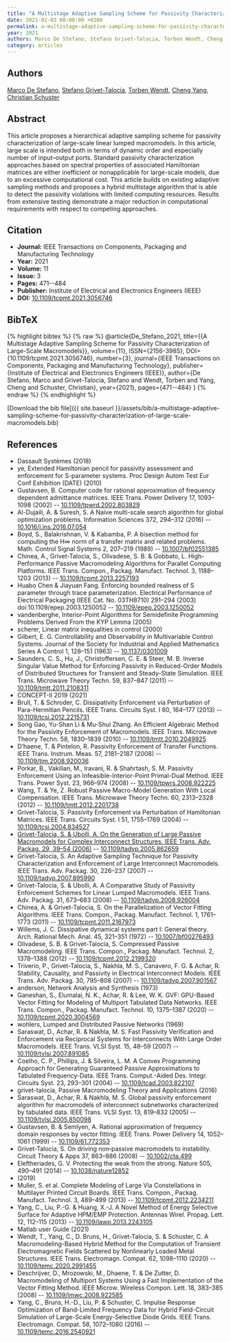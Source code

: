 ```yaml
---
title: "A Multistage Adaptive Sampling Scheme for Passivity Characterization of Large-Scale Macromodels"
date: 2021-02-03 00:00:00 +0100
permalink: a-multistage-adaptive-sampling-scheme-for-passivity-characterization-of-large-scale-macromodels
year: 2021
authors: Marco De Stefano, Stefano Grivet-Talocia, Torben Wendt, Cheng Yang, Christian Schuster
category: articles
---
```

 
## Authors
[Marco De Stefano](authors/marco-de-stefano), [Stefano Grivet-Talocia](authors/stefano-grivet-talocia), [Torben Wendt](authors/torben-wendt), [Cheng Yang](authors/cheng-yang), [Christian Schuster](authors/christian-schuster)
 
## Abstract
This article proposes a hierarchical adaptive sampling scheme for passivity characterization of large-scale linear lumped macromodels. In this article, large scale is intended both in terms of dynamic order and especially number of input–output ports. Standard passivity characterization approaches based on spectral properties of associated Hamiltonian matrices are either inefficient or nonapplicable for large-scale models, due to an excessive computational cost. This article builds on existing adaptive sampling methods and proposes a hybrid multistage algorithm that is able to detect the passivity violations with limited computing resources. Results from extensive testing demonstrate a major reduction in computational requirements with respect to competing approaches.
 
## Citation
- **Journal:** IEEE Transactions on Components, Packaging and Manufacturing Technology
- **Year:** 2021
- **Volume:** 11
- **Issue:** 3
- **Pages:** 471--484
- **Publisher:** Institute of Electrical and Electronics Engineers (IEEE)
- **DOI:** [10.1109/tcpmt.2021.3056746](https://doi.org/10.1109/tcpmt.2021.3056746)
 
## BibTeX
{% highlight bibtex %}
{% raw %}
@article{De_Stefano_2021,
  title={{A Multistage Adaptive Sampling Scheme for Passivity Characterization of Large-Scale Macromodels}},
  volume={11},
  ISSN={2156-3985},
  DOI={10.1109/tcpmt.2021.3056746},
  number={3},
  journal={IEEE Transactions on Components, Packaging and Manufacturing Technology},
  publisher={Institute of Electrical and Electronics Engineers (IEEE)},
  author={De Stefano, Marco and Grivet-Talocia, Stefano and Wendt, Torben and Yang, Cheng and Schuster, Christian},
  year={2021},
  pages={471--484}
}
{% endraw %}
{% endhighlight %}
 
[Download the bib file]({{ site.baseurl }}/assets/bib/a-multistage-adaptive-sampling-scheme-for-passivity-characterization-of-large-scale-macromodels.bib)
 
## References
- Dassault Syst&#x00E8;mes (2018)
- ye, Extended Hamiltonian pencil for passivity assessment and enforcement for S-parameter systems. Proc Design Autom Test Eur Conf Exhibition (DATE) (2010)
- Gustavsen, B. Computer code for rational approximation of frequency dependent admittance matrices. IEEE Trans. Power Delivery 17, 1093–1098 (2002) -- [10.1109/tpwrd.2002.803829](https://doi.org/10.1109/tpwrd.2002.803829)
- Al-Dujaili, A. & Suresh, S. A Naive multi-scale search algorithm for global optimization problems. Information Sciences 372, 294–312 (2016) -- [10.1016/j.ins.2016.07.054](https://doi.org/10.1016/j.ins.2016.07.054)
- Boyd, S., Balakrishnan, V. & Kabamba, P. A bisection method for computing the H∞ norm of a transfer matrix and related problems. Math. Control Signal Systems 2, 207–219 (1989) -- [10.1007/bf02551385](https://doi.org/10.1007/bf02551385)
- Chinea, A., Grivet-Talocia, S., Olivadese, S. B. & Gobbato, L. High-Performance Passive Macromodeling Algorithms for Parallel Computing Platforms. IEEE Trans. Compon., Packag. Manufact. Technol. 3, 1188–1203 (2013) -- [10.1109/tcpmt.2013.2257193](https://doi.org/10.1109/tcpmt.2013.2257193)
- Huabo Chen & Jiayuan Fang. Enforcing bounded realness of S parameter through trace parameterization. Electrical Performance of Electrical Packaging (IEEE Cat. No. 03TH8710) 291–294 (2003) doi:10.1109/epep.2003.1250052 -- [10.1109/epep.2003.1250052](https://doi.org/10.1109/epep.2003.1250052)
- vandenberghe, Interior-Point Algorithms for Semidefinite Programming Problems Derived From the KYP Lemma (2005)
- scherer, Linear matrix inequalities in control (2000)
- Gilbert, E. G. Controllability and Observability in Multivariable Control Systems. Journal of the Society for Industrial and Applied Mathematics Series A Control 1, 128–151 (1963) -- [10.1137/0301009](https://doi.org/10.1137/0301009)
- Saunders, C. S., Hu, J., Christoffersen, C. E. & Steer, M. B. Inverse Singular Value Method for Enforcing Passivity in Reduced-Order Models of Distributed Structures for Transient and Steady-State Simulation. IEEE Trans. Microwave Theory Techn. 59, 837–847 (2011) -- [10.1109/tmtt.2011.2108311](https://doi.org/10.1109/tmtt.2011.2108311)
- CONCEPT-II 2019 (2021)
- Brull, T. & Schroder, C. Dissipativity Enforcement via Perturbation of Para-Hermitian Pencils. IEEE Trans. Circuits Syst. I 60, 164–177 (2013) -- [10.1109/tcsi.2012.2215731](https://doi.org/10.1109/tcsi.2012.2215731)
- Song Gao, Yu-Shan Li & Mu-Shui Zhang. An Efficient Algebraic Method for the Passivity Enforcement of Macromodels. IEEE Trans. Microwave Theory Techn. 58, 1830–1839 (2010) -- [10.1109/tmtt.2010.2049925](https://doi.org/10.1109/tmtt.2010.2049925)
- D’haene, T. & Pintelon, R. Passivity Enforcement of Transfer Functions. IEEE Trans. Instrum. Meas. 57, 2181–2187 (2008) -- [10.1109/tim.2008.920036](https://doi.org/10.1109/tim.2008.920036)
- Porkar, B., Vakilian, M., Iravani, R. & Shahrtash, S. M. Passivity Enforcement Using an Infeasible-Interior-Point Primal-Dual Method. IEEE Trans. Power Syst. 23, 966–974 (2008) -- [10.1109/tpwrs.2008.922225](https://doi.org/10.1109/tpwrs.2008.922225)
- Wang, T. & Ye, Z. Robust Passive Macro-Model Generation With Local Compensation. IEEE Trans. Microwave Theory Techn. 60, 2313–2328 (2012) -- [10.1109/tmtt.2012.2201738](https://doi.org/10.1109/tmtt.2012.2201738)
- Grivet-Talocia, S. Passivity Enforcement via Perturbation of Hamiltonian Matrices. IEEE Trans. Circuits Syst. I 51, 1755–1769 (2004) -- [10.1109/tcsi.2004.834527](https://doi.org/10.1109/tcsi.2004.834527)
- [Grivet-Talocia, S. & Ubolli, A. On the Generation of Large Passive Macromodels for Complex Interconnect Structures. IEEE Trans. Adv. Packag. 29, 39–54 (2006)](on-the-generation-of-large-passive-macromodels-for-complex-interconnect-structures) -- [10.1109/tadvp.2005.862659](https://doi.org/10.1109/tadvp.2005.862659)
- Grivet-Talocia, S. An Adaptive Sampling Technique for Passivity Characterization and Enforcement of Large Interconnect Macromodels. IEEE Trans. Adv. Packag. 30, 226–237 (2007) -- [10.1109/tadvp.2007.895990](https://doi.org/10.1109/tadvp.2007.895990)
- Grivet-Talocia, S. & Ubolli, A. A Comparative Study of Passivity Enforcement Schemes for Linear Lumped Macromodels. IEEE Trans. Adv. Packag. 31, 673–683 (2008) -- [10.1109/tadvp.2008.926004](https://doi.org/10.1109/tadvp.2008.926004)
- Chinea, A. & Grivet-Talocia, S. On the Parallelization of Vector Fitting Algorithms. IEEE Trans. Compon., Packag. Manufact. Technol. 1, 1761–1773 (2011) -- [10.1109/tcpmt.2011.2167973](https://doi.org/10.1109/tcpmt.2011.2167973)
- Willems, J. C. Dissipative dynamical systems part I: General theory. Arch. Rational Mech. Anal. 45, 321–351 (1972) -- [10.1007/bf00276493](https://doi.org/10.1007/bf00276493)
- Olivadese, S. B. & Grivet-Talocia, S. Compressed Passive Macromodeling. IEEE Trans. Compon., Packag. Manufact. Technol. 2, 1378–1388 (2012) -- [10.1109/tcpmt.2012.2199320](https://doi.org/10.1109/tcpmt.2012.2199320)
- Triverio, P., Grivet-Talocia, S., Nakhla, M. S., Canavero, F. G. & Achar, R. Stability, Causality, and Passivity in Electrical Interconnect Models. IEEE Trans. Adv. Packag. 30, 795–808 (2007) -- [10.1109/tadvp.2007.901567](https://doi.org/10.1109/tadvp.2007.901567)
- anderson, Network Analysis and Synthesis (1973)
- Ganeshan, S., Elumalai, N. K., Achar, R. & Lee, W. K. GVF: GPU-Based Vector Fitting for Modeling of Multiport Tabulated Data Networks. IEEE Trans. Compon., Packag. Manufact. Technol. 10, 1375–1387 (2020) -- [10.1109/tcpmt.2020.3004569](https://doi.org/10.1109/tcpmt.2020.3004569)
- wohlers, Lumped and Distributed Passive Networks (1969)
- Saraswat, D., Achar, R. & Nakhla, M. S. Fast Passivity Verification and Enforcement via Reciprocal Systems for Interconnects With Large Order Macromodels. IEEE Trans. VLSI Syst. 15, 48–59 (2007) -- [10.1109/tvlsi.2007.891085](https://doi.org/10.1109/tvlsi.2007.891085)
- Coelho, C. P., Phillips, J. & Silveira, L. M. A Convex Programming Approach for Generating Guaranteed Passive Approximations to Tabulated Frequency-Data. IEEE Trans. Comput.-Aided Des. Integr. Circuits Syst. 23, 293–301 (2004) -- [10.1109/tcad.2003.822107](https://doi.org/10.1109/tcad.2003.822107)
- grivet-talocia, Passive Macromodeling Theory and Applications (2016)
- Saraswat, D., Achar, R. & Nakhla, M. S. Global passivity enforcement algorithm for macromodels of interconnect subnetworks characterized by tabulated data. IEEE Trans. VLSI Syst. 13, 819–832 (2005) -- [10.1109/tvlsi.2005.850098](https://doi.org/10.1109/tvlsi.2005.850098)
- Gustavsen, B. & Semlyen, A. Rational approximation of frequency domain responses by vector fitting. IEEE Trans. Power Delivery 14, 1052–1061 (1999) -- [10.1109/61.772353](https://doi.org/10.1109/61.772353)
- Grivet‐Talocia, S. On driving non‐passive macromodels to instability. Circuit Theory &amp; Apps 37, 863–886 (2008) -- [10.1002/cta.499](https://doi.org/10.1002/cta.499)
- Eleftheriades, G. V. Protecting the weak from the strong. Nature 505, 490–491 (2014) -- [10.1038/nature12852](https://doi.org/10.1038/nature12852)
- (2019)
- Muller, S. et al. Complete Modeling of Large Via Constellations in Multilayer Printed Circuit Boards. IEEE Trans. Compon., Packag. Manufact. Technol. 3, 489–499 (2013) -- [10.1109/tcpmt.2012.2234211](https://doi.org/10.1109/tcpmt.2012.2234211)
- Yang, C., Liu, P.-G. & Huang, X.-J. A Novel Method of Energy Selective Surface for Adaptive HPM/EMP Protection. Antennas Wirel. Propag. Lett. 12, 112–115 (2013) -- [10.1109/lawp.2013.2243105](https://doi.org/10.1109/lawp.2013.2243105)
- Matlab user Guide (2021)
- Wendt, T., Yang, C., D. Bruns, H., Grivet-Talocia, S. & Schuster, C. A Macromodeling-Based Hybrid Method for the Computation of Transient Electromagnetic Fields Scattered by Nonlinearly Loaded Metal Structures. IEEE Trans. Electromagn. Compat. 62, 1098–1110 (2020) -- [10.1109/temc.2020.2991455](https://doi.org/10.1109/temc.2020.2991455)
- Deschrijver, D., Mrozowski, M., Dhaene, T. & De Zutter, D. Macromodeling of Multiport Systems Using a Fast Implementation of the Vector Fitting Method. IEEE Microw. Wireless Compon. Lett. 18, 383–385 (2008) -- [10.1109/lmwc.2008.922585](https://doi.org/10.1109/lmwc.2008.922585)
- Yang, C., Bruns, H.-D., Liu, P. & Schuster, C. Impulse Response Optimization of Band-Limited Frequency Data for Hybrid Field-Circuit Simulation of Large-Scale Energy-Selective Diode Grids. IEEE Trans. Electromagn. Compat. 58, 1072–1080 (2016) -- [10.1109/temc.2016.2540921](https://doi.org/10.1109/temc.2016.2540921)

